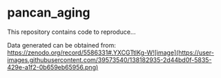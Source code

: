 # pancan_aging

This repository contains code to reproduce...

Data generated can be obtained from: https://zenodo.org/record/5586331#.YXCGTtlKg-W![image](https://user-images.githubusercontent.com/39573540/138182935-2d44bd0f-5835-429e-a1f2-0b659eb65956.png)
